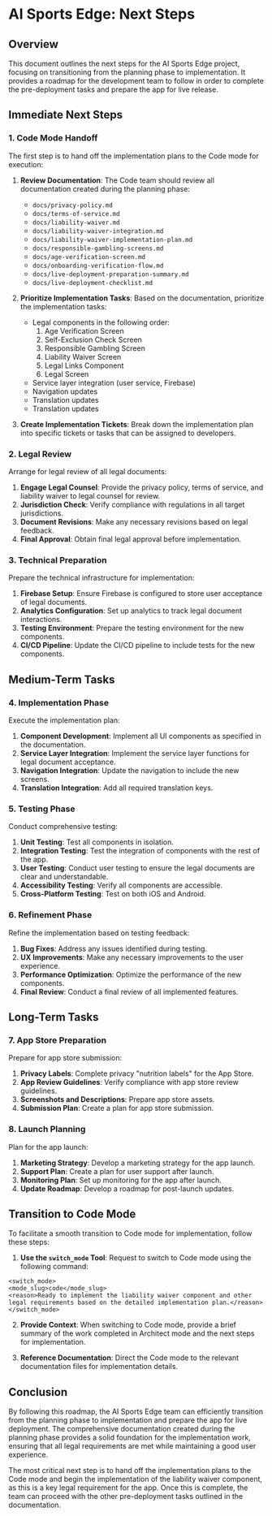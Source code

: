 # AI Sports Edge: Next Steps

## Overview

This document outlines the next steps for the AI Sports Edge project, focusing on transitioning from the planning phase to implementation. It provides a roadmap for the development team to follow in order to complete the pre-deployment tasks and prepare the app for live release.

## Immediate Next Steps

### 1. Code Mode Handoff

The first step is to hand off the implementation plans to the Code mode for execution:

1. **Review Documentation**: The Code team should review all documentation created during the planning phase:
   - `docs/privacy-policy.md`
   - `docs/terms-of-service.md`
   - `docs/liability-waiver.md`
   - `docs/liability-waiver-integration.md`
   - `docs/liability-waiver-implementation-plan.md`
   - `docs/responsible-gambling-screens.md`
   - `docs/age-verification-screen.md`
   - `docs/onboarding-verification-flow.md`
   - `docs/live-deployment-preparation-summary.md`
   - `docs/live-deployment-checklist.md`
2. **Prioritize Implementation Tasks**: Based on the documentation, prioritize the implementation tasks:
   - Legal components in the following order:
     1. Age Verification Screen
     2. Self-Exclusion Check Screen
     3. Responsible Gambling Screen
     4. Liability Waiver Screen
     5. Legal Links Component
     6. Legal Screen
   - Service layer integration (user service, Firebase)
   - Navigation updates
   - Translation updates
   - Translation updates

3. **Create Implementation Tickets**: Break down the implementation plan into specific tickets or tasks that can be assigned to developers.

### 2. Legal Review

Arrange for legal review of all legal documents:

1. **Engage Legal Counsel**: Provide the privacy policy, terms of service, and liability waiver to legal counsel for review.
2. **Jurisdiction Check**: Verify compliance with regulations in all target jurisdictions.
3. **Document Revisions**: Make any necessary revisions based on legal feedback.
4. **Final Approval**: Obtain final legal approval before implementation.

### 3. Technical Preparation

Prepare the technical infrastructure for implementation:

1. **Firebase Setup**: Ensure Firebase is configured to store user acceptance of legal documents.
2. **Analytics Configuration**: Set up analytics to track legal document interactions.
3. **Testing Environment**: Prepare the testing environment for the new components.
4. **CI/CD Pipeline**: Update the CI/CD pipeline to include tests for the new components.

## Medium-Term Tasks

### 4. Implementation Phase

Execute the implementation plan:

1. **Component Development**: Implement all UI components as specified in the documentation.
2. **Service Layer Integration**: Implement the service layer functions for legal document acceptance.
3. **Navigation Integration**: Update the navigation to include the new screens.
4. **Translation Integration**: Add all required translation keys.

### 5. Testing Phase

Conduct comprehensive testing:

1. **Unit Testing**: Test all components in isolation.
2. **Integration Testing**: Test the integration of components with the rest of the app.
3. **User Testing**: Conduct user testing to ensure the legal documents are clear and understandable.
4. **Accessibility Testing**: Verify all components are accessible.
5. **Cross-Platform Testing**: Test on both iOS and Android.

### 6. Refinement Phase

Refine the implementation based on testing feedback:

1. **Bug Fixes**: Address any issues identified during testing.
2. **UX Improvements**: Make any necessary improvements to the user experience.
3. **Performance Optimization**: Optimize the performance of the new components.
4. **Final Review**: Conduct a final review of all implemented features.

## Long-Term Tasks

### 7. App Store Preparation

Prepare for app store submission:

1. **Privacy Labels**: Complete privacy "nutrition labels" for the App Store.
2. **App Review Guidelines**: Verify compliance with app store review guidelines.
3. **Screenshots and Descriptions**: Prepare app store assets.
4. **Submission Plan**: Create a plan for app store submission.

### 8. Launch Planning

Plan for the app launch:

1. **Marketing Strategy**: Develop a marketing strategy for the app launch.
2. **Support Plan**: Create a plan for user support after launch.
3. **Monitoring Plan**: Set up monitoring for the app after launch.
4. **Update Roadmap**: Develop a roadmap for post-launch updates.

## Transition to Code Mode

To facilitate a smooth transition to Code mode for implementation, follow these steps:

1. **Use the `switch_mode` Tool**: Request to switch to Code mode using the following command:

```
<switch_mode>
<mode_slug>code</mode_slug>
<reason>Ready to implement the liability waiver component and other legal requirements based on the detailed implementation plan.</reason>
</switch_mode>
```

2. **Provide Context**: When switching to Code mode, provide a brief summary of the work completed in Architect mode and the next steps for implementation.

3. **Reference Documentation**: Direct the Code mode to the relevant documentation files for implementation details.

## Conclusion

By following this roadmap, the AI Sports Edge team can efficiently transition from the planning phase to implementation and prepare the app for live deployment. The comprehensive documentation created during the planning phase provides a solid foundation for the implementation work, ensuring that all legal requirements are met while maintaining a good user experience.

The most critical next step is to hand off the implementation plans to the Code mode and begin the implementation of the liability waiver component, as this is a key legal requirement for the app. Once this is complete, the team can proceed with the other pre-deployment tasks outlined in the documentation.